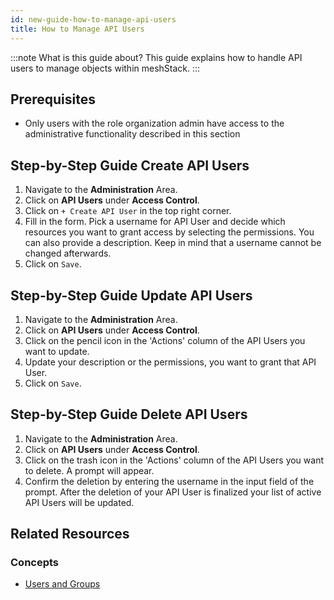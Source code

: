 ```yaml
---
id: new-guide-how-to-manage-api-users
title: How to Manage API Users
---
```


:::note What is this guide about?
This guide explains how to handle API users to manage objects within meshStack.
:::

## Prerequisites

- Only users with the role organization admin have access to the administrative functionality described in this section

## Step-by-Step Guide Create API Users

1. Navigate to the **Administration** Area.
2. Click on **API Users** under **Access Control**.
3. Click on `+ Create API User` in the top right corner.
4. Fill in the form. Pick a username for API User and decide which resources you want to grant access by selecting the permissions. You can also provide a description. Keep in mind that a username cannot be changed afterwards.
5. Click on `Save`.

## Step-by-Step Guide Update API Users

1. Navigate to the **Administration** Area.
2. Click on **API Users** under **Access Control**.
3. Click on the pencil icon in the 'Actions' column of the API Users you want to update.
4. Update your description or the permissions, you want to grant that API User.
5. Click on `Save`.

## Step-by-Step Guide Delete API Users

1. Navigate to the **Administration** Area.
2. Click on **API Users** under **Access Control**.
3. Click on the trash icon in the 'Actions' column of the API Users you want to delete. A prompt will appear.
4. Confirm the deletion by entering the username in the input field of the prompt. After the deletion of your API User is finalized your list of active API Users will be updated.

## Related Resources

### Concepts

- [Users and Groups](/docs/new-concept-users-and-groups)